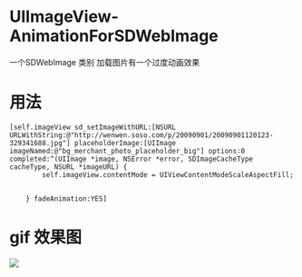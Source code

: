 # UIImageView-AnimationForSDWebImage
一个SDWebImage 类别 加载图片有一个过度动画效果
# 用法
```
[self.imageView sd_setImageWithURL:[NSURL URLWithString:@"http://wenwen.soso.com/p/20090901/20090901120123-329341688.jpg"] placeholderImage:[UIImage imageNamed:@"bg_merchant_photo_placeholder_big"] options:0 completed:^(UIImage *image, NSError *error, SDImageCacheType cacheType, NSURL *imageURL) {
        self.imageView.contentMode = UIViewContentModeScaleAspectFill;


    } fadeAnimation:YES]
```
 # gif 效果图
 
 
 
![](https://github.com/renmoqiqi/UIImageView-AnimationForSDWebImage/blob/master/demo.gif)  

